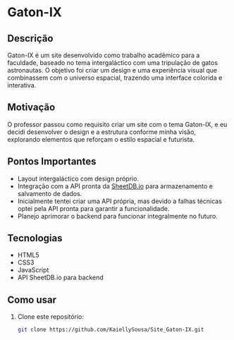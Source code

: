 # Gaton-IX

## Descrição

Gaton-IX é um site desenvolvido como trabalho acadêmico para a faculdade, baseado no tema intergaláctico com uma tripulação de gatos astronautas. O objetivo foi criar um design e uma experiência visual que combinassem com o universo espacial, trazendo uma interface colorida e interativa.

## Motivação

O professor passou como requisito criar um site com o tema Gaton-IX, e eu decidi desenvolver o design e a estrutura conforme minha visão, explorando elementos que reforçam o estilo espacial e futurista.

## Pontos Importantes

- Layout intergaláctico com design próprio.
- Integração com a API pronta da [SheetDB.io](https://sheetdb.io) para armazenamento e salvamento de dados.
- Inicialmente tentei criar uma API própria, mas devido a falhas técnicas optei pela API pronta para garantir a funcionalidade.
- Planejo aprimorar o backend para funcionar integralmente no futuro.

## Tecnologias

- HTML5  
- CSS3  
- JavaScript  
- API SheetDB.io para backend

## Como usar

1. Clone este repositório:
   ```bash
   git clone https://github.com/KaiellySousa/Site_Gaton-IX.git

